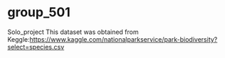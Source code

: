 # group_501
Solo_project
This dataset was obtained from Keggle:https://www.kaggle.com/nationalparkservice/park-biodiversity?select=species.csv



